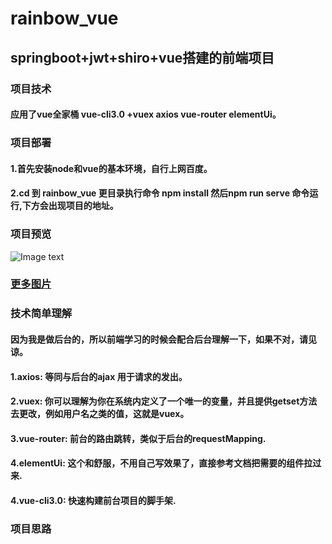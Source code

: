# rainbow_vue

## springboot+jwt+shiro+vue搭建的前端项目

### 项目技术
#### 应用了vue全家桶 vue-cli3.0 +vuex axios vue-router elementUi。

### 项目部署
 
#### 1.首先安装node和vue的基本环境，自行上网百度。
#### 2.cd 到 rainbow_vue 更目录执行命令 npm install  然后npm run serve 命令运行,下方会出现项目的地址。

### 项目预览
![Image text](https://github.com/makePromise/rainbow_vue/blob/master/src/assets/index.png)
### [更多图片](https://github.com/makePromise/rainbow_vue/tree/master/src/assets)

### 技术简单理解
#### 因为我是做后台的，所以前端学习的时候会配合后台理解一下，如果不对，请见谅。
#### 1.axios: 等同与后台的ajax 用于请求的发出。
#### 2.vuex: 你可以理解为你在系统内定义了一个唯一的变量，并且提供getset方法去更改，例如用户名之类的值，这就是vuex。
#### 3.vue-router: 前台的路由跳转，类似于后台的requestMapping.
#### 4.elementUi: 这个和舒服，不用自己写效果了，直接参考文档把需要的组件拉过来. 
#### 4.vue-cli3.0: 快速构建前台项目的脚手架. 


### 项目思路
